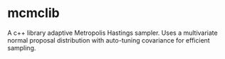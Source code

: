 mcmclib
=======

A c++ library adaptive Metropolis Hastings sampler. Uses a multivariate normal proposal distribution with auto-tuning covariance for efficient sampling.


